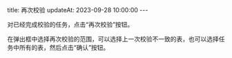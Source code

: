 title: 再次校验 updateAt: 2023-09-28 10:00:00 ---

对已经完成校验的任务，点击“再次校验”按钮。

在弹出框中选择再次校验的范围，可以选择上一次校验不一致的表，也可以选择任务中所有的表，然后点击“确认”按钮。